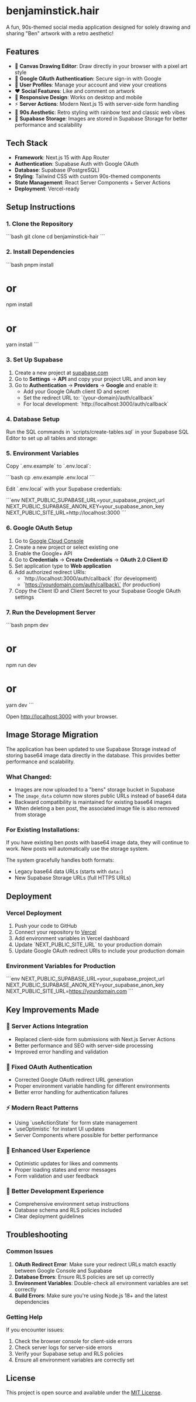 # benjaminstick.hair

A fun, 90s-themed social media application designed for solely drawing and sharing "Ben" artwork with a retro aesthetic! 

## Features

- 🎨 **Canvas Drawing Editor**: Draw directly in your browser with a pixel art style
- 🔐 **Google OAuth Authentication**: Secure sign-in with Google
- 👤 **User Profiles**: Manage your account and view your creations
- ❤️ **Social Features**: Like and comment on artwork
- 📱 **Responsive Design**: Works on desktop and mobile
- ⚡ **Server Actions**: Modern Next.js 15 with server-side form handling
- 🌈 **90s Aesthetic**: Retro styling with rainbow text and classic web vibes
- 📁 **Supabase Storage**: Images are stored in Supabase Storage for better performance and scalability

## Tech Stack

- **Framework**: Next.js 15 with App Router
- **Authentication**: Supabase Auth with Google OAuth
- **Database**: Supabase (PostgreSQL)
- **Styling**: Tailwind CSS with custom 90s-themed components
- **State Management**: React Server Components + Server Actions
- **Deployment**: Vercel-ready

## Setup Instructions

### 1. Clone the Repository

\`\`\`bash
git clone <repository-url>
cd benjaminstick-hair
\`\`\`

### 2. Install Dependencies

\`\`\`bash
pnpm install
# or
npm install
# or
yarn install
\`\`\`

### 3. Set Up Supabase

1. Create a new project at [supabase.com](https://supabase.com)
2. Go to **Settings** → **API** and copy your project URL and anon key
3. Go to **Authentication** → **Providers** → **Google** and enable it:
   - Add your Google OAuth client ID and secret
   - Set the redirect URL to: \`{your-domain}/auth/callback\`
   - For local development: \`http://localhost:3000/auth/callback\`

### 4. Database Setup

Run the SQL commands in \`scripts/create-tables.sql\` in your Supabase SQL Editor to set up all tables and storage:

### 5. Environment Variables

Copy \`.env.example\` to \`.env.local\`:

\`\`\`bash
cp .env.example .env.local
\`\`\`

Edit \`.env.local\` with your Supabase credentials:

\`\`\`env
NEXT_PUBLIC_SUPABASE_URL=your_supabase_project_url
NEXT_PUBLIC_SUPABASE_ANON_KEY=your_supabase_anon_key
NEXT_PUBLIC_SITE_URL=http://localhost:3000
\`\`\`

### 6. Google OAuth Setup

1. Go to [Google Cloud Console](https://console.cloud.google.com/)
2. Create a new project or select existing one
3. Enable the Google+ API
4. Go to **Credentials** → **Create Credentials** → **OAuth 2.0 Client ID**
5. Set application type to **Web application**
6. Add authorized redirect URIs:
   - \`http://localhost:3000/auth/callback\` (for development)
   - \`https://yourdomain.com/auth/callback\` (for production)
7. Copy the Client ID and Client Secret to your Supabase Google OAuth settings

### 7. Run the Development Server

\`\`\`bash
pnpm dev
# or
npm run dev
# or
yarn dev
\`\`\`

Open [http://localhost:3000](http://localhost:3000) with your browser.

## Image Storage Migration

The application has been updated to use Supabase Storage instead of storing base64 image data directly in the database. This provides better performance and scalability.

### What Changed:
- Images are now uploaded to a "bens" storage bucket in Supabase
- The `image_data` column now stores public URLs instead of base64 data
- Backward compatibility is maintained for existing base64 images
- When deleting a ben post, the associated image file is also removed from storage

### For Existing Installations:
If you have existing ben posts with base64 image data, they will continue to work. New posts will automatically use the storage system.

The system gracefully handles both formats:
- Legacy base64 data URLs (starts with `data:`)
- New Supabase Storage URLs (full HTTPS URLs)

## Deployment

### Vercel Deployment

1. Push your code to GitHub
2. Connect your repository to [Vercel](https://vercel.com)
3. Add environment variables in Vercel dashboard
4. Update \`NEXT_PUBLIC_SITE_URL\` to your production domain
5. Update Google OAuth redirect URIs to include your production domain

### Environment Variables for Production

\`\`\`env
NEXT_PUBLIC_SUPABASE_URL=your_supabase_project_url
NEXT_PUBLIC_SUPABASE_ANON_KEY=your_supabase_anon_key
NEXT_PUBLIC_SITE_URL=https://yourdomain.com
\`\`\`

## Key Improvements Made

### 🚀 **Server Actions Integration**
- Replaced client-side form submissions with Next.js Server Actions
- Better performance and SEO with server-side processing
- Improved error handling and validation

### 🔐 **Fixed OAuth Authentication**
- Corrected Google OAuth redirect URL generation
- Proper environment variable handling for different environments
- Better error handling for authentication failures

### ⚡ **Modern React Patterns**
- Using \`useActionState\` for form state management
- \`useOptimistic\` for instant UI updates
- Server Components where possible for better performance

### 🎨 **Enhanced User Experience**
- Optimistic updates for likes and comments
- Proper loading states and error messages
- Form validation and user feedback

### 🔧 **Better Development Experience**
- Comprehensive environment setup instructions
- Database schema and RLS policies included
- Clear deployment guidelines

## Troubleshooting

### Common Issues

1. **OAuth Redirect Error**: Make sure your redirect URLs match exactly between Google Console and Supabase
2. **Database Errors**: Ensure RLS policies are set up correctly
3. **Environment Variables**: Double-check all environment variables are set correctly
4. **Build Errors**: Make sure you're using Node.js 18+ and the latest dependencies

### Getting Help

If you encounter issues:
1. Check the browser console for client-side errors
2. Check server logs for server-side errors
3. Verify your Supabase setup and RLS policies
4. Ensure all environment variables are correctly set

## License

This project is open source and available under the [MIT License](LICENSE).

